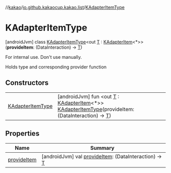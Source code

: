 //[kakao](../../../index.md)/[io.github.kakaocup.kakao.list](../index.md)/[KAdapterItemType](index.md)



# KAdapterItemType  
 [androidJvm] class [KAdapterItemType](index.md)<out [T](index.md) : [KAdapterItem](../-k-adapter-item/index.md)<*>>(**provideItem**: (DataInteraction) -> [T](index.md))

For internal use. Don't use manually.



Holds type and corresponding provider function

   


## Constructors  
  
| | |
|---|---|
| <a name="io.github.kakaocup.kakao.list/KAdapterItemType/KAdapterItemType/#kotlin.Function1[androidx.test.espresso.DataInteraction,TypeParam(bounds=[io.github.kakaocup.kakao.list.KAdapterItem[*]])]/PointingToDeclaration/"></a>[KAdapterItemType](-k-adapter-item-type.md)| <a name="io.github.kakaocup.kakao.list/KAdapterItemType/KAdapterItemType/#kotlin.Function1[androidx.test.espresso.DataInteraction,TypeParam(bounds=[io.github.kakaocup.kakao.list.KAdapterItem[*]])]/PointingToDeclaration/"></a> [androidJvm] fun <out [T](index.md) : [KAdapterItem](../-k-adapter-item/index.md)<*>> [KAdapterItemType](-k-adapter-item-type.md)(provideItem: (DataInteraction) -> [T](index.md))   <br>|


## Properties  
  
|  Name |  Summary | 
|---|---|
| <a name="io.github.kakaocup.kakao.list/KAdapterItemType/provideItem/#/PointingToDeclaration/"></a>[provideItem](provide-item.md)| <a name="io.github.kakaocup.kakao.list/KAdapterItemType/provideItem/#/PointingToDeclaration/"></a> [androidJvm] val [provideItem](provide-item.md): (DataInteraction) -> [T](index.md)   <br>|

